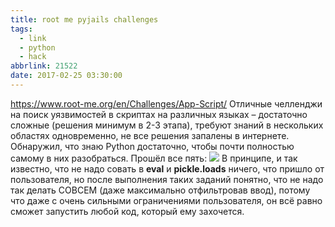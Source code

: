 ```yaml
---
title: root me pyjails challenges
tags:
  - link
  - python
  - hack
abbrlink: 21522
date: 2017-02-25 03:30:00
---
```

<https://www.root-me.org/en/Challenges/App-Script/> Отличные челленджи на поиск уязвимостей в скриптах на различных языках – достаточно сложные (решения минимум в 2-3 этапа), требуют знаний в нескольких областях одновременно, не все решения запалены в интернете. Обнаружил, что знаю Python достаточно, чтобы почти полностью самому в них разобраться. Прошёл все пять: ![](http://ic.pics.livejournal.com/spiiin/20318251/51443/51443_300.png) В принципе, и так известно, что не надо совать в **eval** и **pickle.loads** ничего, что пришло от пользователя, но после выполнения таких заданий понятно, что не надо так делать СОВСЕМ (даже максимально отфильтровав ввод), потому что даже с очень сильными ограничениями пользователя, он всё равно сможет запустить любой код, который ему захочется.